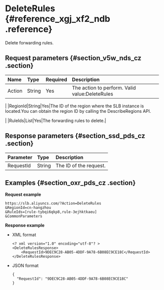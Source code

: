 # DeleteRules {#reference_xgj_xf2_ndb .reference}

Delete forwarding rules.

## Request parameters {#section_v5w_nds_cz .section}

|Name|Type|Required|Description|
|:---|:---|:-------|:----------|
|Action|String|Yes|The action to perform. Valid value:DeleteRules

|
|RegionId|String|Yes|The ID of the region where the SLB instance is located.You can obtain the region ID by calling the DescribeRegions API.

|
|RuleIds|List|Yes|The forwarding rules to delete.|

## Response parameters {#section_ssd_pds_cz .section}

|Parameter|Type|Description|
|:--------|:---|:----------|
|RequestId|String|The ID of the request.|

## Examples {#section_oxr_pds_cz .section}

**Request example**

``` {#public}
https://slb.aliyuncs.com/?Action=DeleteRules
&RegionId=cn-hangzhou 
&RuleIds=[rule-tybqi6qkp8,rule-3ejhktkaeu]
&CommonParameters
```

**Response example**

-   XML format

    ```
    <? xml version="1.0" encoding="utf-8"? >
    <DeleteRulesResponse>
    	<RequestId>9DEC9C28-AB05-4DDF-9A78-6B08EC9CE18C</RequestId>
    </DeleteRulesResponse>
    ```

-   JSON format

    ```
    {
      "RequestId": "9DEC9C28-AB05-4DDF-9A78-6B08EC9CE18C"
    }
    ```


